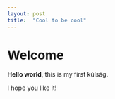 ```yaml
---
layout: post
title:  "Cool to be cool"
---
```


# Welcome

**Hello world**, this is my first kúlság.

I hope you like it!
